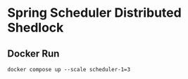 # Spring Scheduler Distributed Shedlock


## Docker Run

```jsunicoderegexp
docker compose up --scale scheduler-1=3
```

